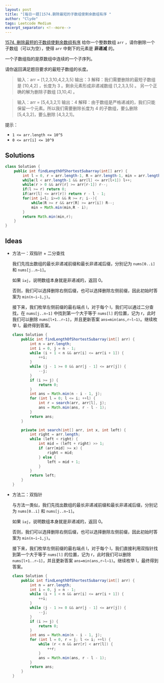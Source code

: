 ```yaml
---
layout: post
title: "[每日一题]1574.删除最短的子数组使剩余数组有序 "
author: "Clyde"
tags: Leetcode Medium
excerpt_separator: <!--more-->
---
```


[1574. 删除最短的子数组使剩余数组有序](https://leetcode.cn/problems/shortest-subarray-to-be-removed-to-make-array-sorted/)   给你一个整数数组 `arr` ，请你删除一个子数组（可以为空），使得 `arr` 中剩下的元素是 **非递减** 的。<!--more-->

一个子数组指的是原数组中连续的一个子序列。

请你返回满足题目要求的最短子数组的长度。

>  输入：arr = [1,2,3,10,4,2,3,5]
>  输出：3
>  解释：我们需要删除的最短子数组是 [10,4,2] ，长度为 3 。剩余元素形成非递减数组 [1,2,3,3,5] 。
>  另一个正确的解为删除子数组 [3,10,4] 。


>输入：arr = [5,4,3,2,1]
>输出：4
>解释：由于数组是严格递减的，我们只能保留一个元素。所以我们需要删除长度为 4 的子数组，要么删除 [5,4,3,2]，要么删除 [4,3,2,1]。


提示：

- `1 <= arr.length <= 10^5`
- `0 <= arr[i] <= 10^9`


##  Solutions


```java
class Solution {
    public int findLengthOfShortestSubarray(int[] arr) {
        int l = 0, r = arr.length-1, R = arr.length-1, min = arr.length-1;
        while(l < arr.length-1 && arr[l] <= arr[l+1]) l++;
        while(r > 0 && arr[r] >= arr[r-1]) r--;
        if(l >= r) return 0;
        if(arr[l] <= arr[r]) return r - l - 1;
        for(int i=l; i>=0 && R >= r; i--){
            while(R >= r && arr[R] >= arr[i]) R--;
            min = Math.min(min,R - i);
        }
        return Math.min(min,r);
    }
}
```

##  Ideas

- 方法一：双指针 + 二分查找

  我们先找出数组的最长非递减前缀和最长非递减后缀，分别记为 `nums[0..i]` 和 `nums[j..n−1]`。
  
  如果 `i≥j`，说明数组本身就是非递减的，返回 0。
  
  否则，我们可以选择删除右侧后缀，也可以选择删除左侧前缀，因此初始时答案为 `min(n−i−1,j)`。
  
  接下来，我们枚举左侧前缀的最右端点 l，对于每个 l，我们可以通过二分查找，在 `nums[j..n−1]` 中找到第一个大于等于 `nums[l]` 的位置，记为 r，此时我们可以删除 `nums[l+1..r−1]`，并且更新答案 `ans=min(ans,r−l−1)`。继续枚举 l，最终得到答案。
  
  ```java
  class Solution {
      public int findLengthOfShortestSubarray(int[] arr) {
          int n = arr.length;
          int i = 0, j = n - 1;
          while (i + 1 < n && arr[i] <= arr[i + 1]) {
              ++i;
          }
          while (j - 1 >= 0 && arr[j - 1] <= arr[j]) {
              --j;
          }
          if (i >= j) {
              return 0;
          }
          int ans = Math.min(n - i - 1, j);
          for (int l = 0; l <= i; ++l) {
              int r = search(arr, arr[l], j);
              ans = Math.min(ans, r - l - 1);
          }
          return ans;
      }
  
      private int search(int[] arr, int x, int left) {
          int right = arr.length;
          while (left < right) {
              int mid = (left + right) >> 1;
              if (arr[mid] >= x) {
                  right = mid;
              } else {
                  left = mid + 1;
              }
          }
          return left;
      }
  }
  ```
  
- 方法二：双指针

  与方法一类似，我们先找出数组的最长非递减前缀和最长非递减后缀，分别记为 `nums[0..i]` 和 `nums[j..n−1]`。
  
  如果 `i≥j`，说明数组本身就是非递减的，返回 0。
  
  否则，我们可以选择删除右侧后缀，也可以选择删除左侧前缀，因此初始时答案为 `min(n−i−1,j)`。
  
  接下来，我们枚举左侧前缀的最右端点 l，对于每个 l，我们直接利用双指针找到第一个大于等于 `nums[l]` 的位置，记为 r，此时我们可以删除 `nums[l+1..r−1]`，并且更新答案 `ans=min(ans,r−l−1)`。继续枚举 l，最终得到答案。
  
  ```java
  class Solution {
      public int findLengthOfShortestSubarray(int[] arr) {
          int n = arr.length;
          int i = 0, j = n - 1;
          while (i + 1 < n && arr[i] <= arr[i + 1]) {
              ++i;
          }
          while (j - 1 >= 0 && arr[j - 1] <= arr[j]) {
              --j;
          }
          if (i >= j) {
              return 0;
          }
          int ans = Math.min(n - i - 1, j);
          for (int l = 0, r = j; l <= i; ++l) {
              while (r < n && arr[r] < arr[l]) {
                  ++r;
              }
              ans = Math.min(ans, r - l - 1);
          }
          return ans;
      }
  }
  ```
